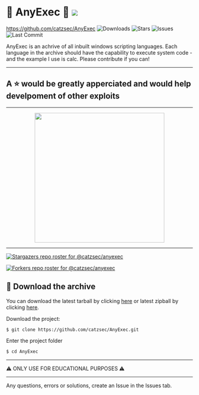 # 📒 AnyExec 📒 ![](https://img.shields.io/github/followers/CatzSec.svg?style=social&label=Follow&maxAge=2592000)
https://github.com/catzsec/AnyExec
![Downloads](https://img.shields.io/github/downloads/CatzSec/AnyExec/total.svg?color=red) 
![Stars](https://img.shields.io/github/stars/CatzSec/AnyExec.svg?color=yellow)
![Issues](https://img.shields.io/github/issues/CatzSec/AnyExec.svg?color=green)
![Last Commit](https://img.shields.io/github/last-commit/CatzSec/AnyExec?color=blue)

AnyExec is an achrive of all inbuilt windows scripting languages. Each language in the archive should have the capability to execute system code - and the example I use is calc. Please contribute if you can!

---

## A ⭐ would be greatly apperciated and would help develpoment of other exploits 

---

<div align="center">
<img src="https://media3.giphy.com/media/ICOgUNjpvO0PC/giphy.gif" width="350px"></img>
</div>

---

[![Stargazers repo roster for @catzsec/anyexec](https://reporoster.com/stars/dark/catzsec/anyexec)](https://github.com/catzsec/anyexec/stargazers)

[![Forkers repo roster for @catzsec/anyexec](https://reporoster.com/forks/dark/catzsec/anyexec)](https://github.com/catzsec/anyexec/network/members)

## 📒 Download the archive

You can download the latest tarball by clicking [here](https://github.com/CatzSec/AnyExec/tarball/master) or latest zipball by clicking [here](https://github.com/catzsec/AnyExec/zipball/master).

Download the project:
```zsh
$ git clone https://github.com/catzsec/AnyExec.git
```

Enter the project folder 
```zsh
$ cd AnyExec
```
---

⚠ ONLY USE FOR EDUCATIONAL PURPOSES ⚠

---


Any questions, errors or solutions, create an Issue in the Issues tab.

